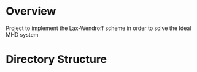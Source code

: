 # Overview
Project to implement the Lax-Wendroff scheme in order to solve the Ideal MHD system

# Directory Structure